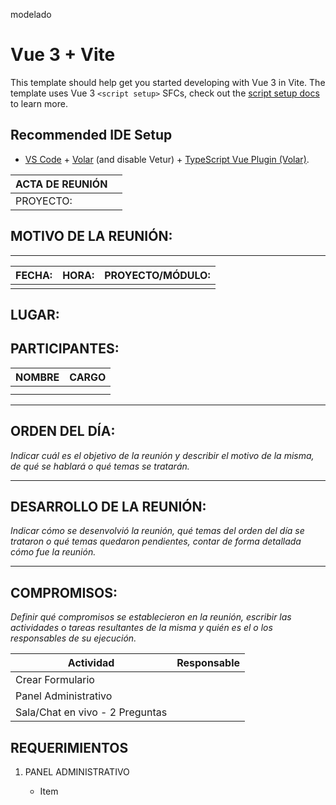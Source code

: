 modelado
# Vue 3 + Vite

This template should help get you started developing with Vue 3 in Vite. The template uses Vue 3 `<script setup>` SFCs, check out the [script setup docs](https://v3.vuejs.org/api/sfc-script-setup.html#sfc-script-setup) to learn more.

## Recommended IDE Setup

- [VS Code](https://code.visualstudio.com/) + [Volar](https://marketplace.visualstudio.com/items?itemName=Vue.volar) (and disable Vetur) + [TypeScript Vue Plugin (Volar)](https://marketplace.visualstudio.com/items?itemName=Vue.vscode-typescript-vue-plugin).

| ACTA DE REUNIÓN |                    |
|-----------------|--------------------|
| PROYECTO:       |                    |

## MOTIVO DE LA REUNIÓN:
---

**FECHA:**               | **HORA:**               | **PROYECTO/MÓDULO:**  
-------------------------|-------------------------|----------------------
                         |                         |                      

**LUGAR:**
---

## PARTICIPANTES:

| **NOMBRE**   | **CARGO**   |
|--------------|-------------|
|              |             |
|              |             |

---

## ORDEN DEL DÍA:

_Indicar cuál es el objetivo de la reunión y describir el motivo de la misma, de qué se hablará o qué temas se tratarán._

---

## DESARROLLO DE LA REUNIÓN:

_Indicar cómo se desenvolvió la reunión, qué temas del orden del día se trataron o qué temas quedaron pendientes, contar de forma detallada cómo fue la reunión._

---

## COMPROMISOS:

_Definir qué compromisos se establecieron en la reunión, escribir las actividades o tareas resultantes de la misma y quién es el o los responsables de su ejecución._

| **Actividad**                   | **Responsable**      |
|---------------------------------|----------------------|
| Crear Formulario                |                      |
| Panel Administrativo            |                      |
|Sala/Chat en vivo - 2 Preguntas  |                      |


## REQUERIMIENTOS 
1. PANEL ADMINISTRATIVO

   * Item




